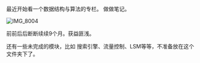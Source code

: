 最近开始看一个数据结构与算法的专栏。
做做笔记。

![IMG_8004](https://wangigor-typora-images.oss-cn-chengdu.aliyuncs.com/IMG_8004.JPG)

前前后后断断续续9个月。获益匪浅。

还有一些未完成的模块，比如 搜索引擎、流量控制、LSM等等，不准备放在这个文件夹下了。
